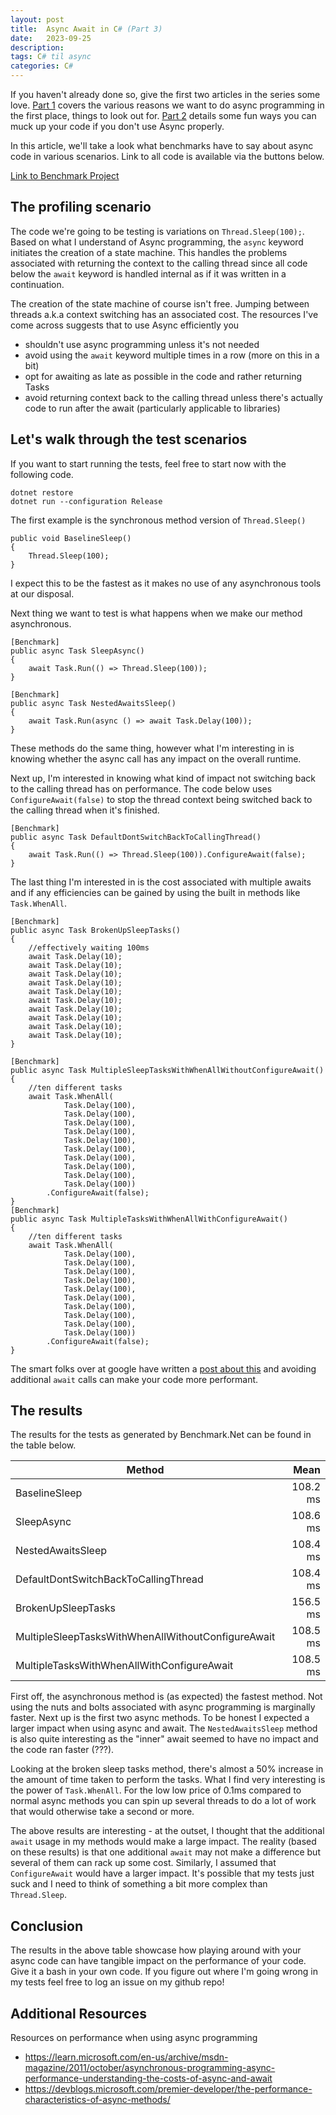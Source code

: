```yaml
---
layout: post
title:  Async Await in C# (Part 3)
date:   2023-09-25
description: 
tags: C# til async
categories: C#
---
```


If you haven't already done so, give the first two articles in the series some love. [Part 1](https://thatstatsguy.github.io/blog/2023/Async-Await-in-C-Part-1/) covers the various reasons we want to do async programming in the first place, things to look out for. [Part 2](https://thatstatsguy.github.io/blog/2023/Async-Await-in-C-Part-1/) details some fun ways you can muck up your code if you don't use Async properly. 

In this article, we'll take a look what benchmarks have to say about async code in various scenarios. Link to all code is available via the buttons below.

<a class="btn btn-info" href="https://github.com/thatstatsguy/til/tree/main/Async%20Programming%20in%20C%23/BenchmarkAsync" role="button">Link to Benchmark Project</a>

## The profiling scenario
The code we're going to be testing is variations on `Thread.Sleep(100);`. Based on what I understand of Async programming, the `async` keyword initiates the creation of a state machine. This handles the problems associated with returning the context to the calling thread since all code below the `await` keyword is handled internal as if it was written in a continuation. 

The creation of the state machine of course isn't free. Jumping between threads a.k.a context switching has an associated cost. The resources I've come across suggests that to use Async efficiently you 
- shouldn't use async programming unless it's not needed
- avoid using the `await` keyword multiple times in a row (more on this in a bit)
- opt for awaiting as late as possible in the code and rather returning Tasks
- avoid returning context back to the calling thread unless there's actually code to run after the await (particularly applicable to libraries)

## Let's walk through the test scenarios

If you want to start running the tests, feel free to start now with the following code.
```
dotnet restore
dotnet run --configuration Release
```

The first example is the synchronous method version of `Thread.Sleep()`

```
public void BaselineSleep()
{
    Thread.Sleep(100);    
}
```

I expect this to be the fastest as it makes no use of any asynchronous tools at our disposal.

Next thing we want to test is what happens when we make our method asynchronous.
```
[Benchmark]
public async Task SleepAsync()
{
    await Task.Run(() => Thread.Sleep(100));
}

[Benchmark]
public async Task NestedAwaitsSleep()
{
    await Task.Run(async () => await Task.Delay(100));
}
```
These methods do the same thing, however what I'm interesting in is knowing whether the async call has any impact on the overall runtime.

Next up, I'm interested in knowing what kind of impact not switching back to the calling thread has on performance. The code below uses `ConfigureAwait(false)` to stop the thread context being switched back to the calling thread when it's finished.

```
[Benchmark]
public async Task DefaultDontSwitchBackToCallingThread()
{
    await Task.Run(() => Thread.Sleep(100)).ConfigureAwait(false);
}
```

The last thing I'm interested in is the cost associated with multiple awaits and if any efficiencies can be gained by using the built in methods like `Task.WhenAll`.

```
[Benchmark]
public async Task BrokenUpSleepTasks()
{
    //effectively waiting 100ms
    await Task.Delay(10);
    await Task.Delay(10);
    await Task.Delay(10);
    await Task.Delay(10);
    await Task.Delay(10);
    await Task.Delay(10);
    await Task.Delay(10);
    await Task.Delay(10);
    await Task.Delay(10);
    await Task.Delay(10);
}

[Benchmark]
public async Task MultipleSleepTasksWithWhenAllWithoutConfigureAwait()
{
    //ten different tasks
    await Task.WhenAll(
            Task.Delay(100), 
            Task.Delay(100),
            Task.Delay(100), 
            Task.Delay(100),
            Task.Delay(100),
            Task.Delay(100),
            Task.Delay(100),
            Task.Delay(100),
            Task.Delay(100),
            Task.Delay(100))
        .ConfigureAwait(false);
}
[Benchmark]
public async Task MultipleTasksWithWhenAllWithConfigureAwait()
{
    //ten different tasks
    await Task.WhenAll(
            Task.Delay(100), 
            Task.Delay(100),
            Task.Delay(100), 
            Task.Delay(100),
            Task.Delay(100),
            Task.Delay(100),
            Task.Delay(100),
            Task.Delay(100),
            Task.Delay(100),
            Task.Delay(100))
        .ConfigureAwait(false);
}
```

The smart folks over at google have written a [post about this](https://learn.microsoft.com/en-us/archive/msdn-magazine/2011/october/asynchronous-programming-async-performance-understanding-the-costs-of-async-and-await) and avoiding additional `await` calls can make your code more performant. 

## The results
The results for the tests as generated by Benchmark.Net can be found in the table below.

| Method                                             | Mean     |
|--------------------------------------------------- |---------:|
| BaselineSleep                                      | 108.2 ms |
| SleepAsync                                         | 108.6 ms |
| NestedAwaitsSleep                                  | 108.4 ms |
| DefaultDontSwitchBackToCallingThread               | 108.4 ms |
| BrokenUpSleepTasks                                 | 156.5 ms |
| MultipleSleepTasksWithWhenAllWithoutConfigureAwait | 108.5 ms |
| MultipleTasksWithWhenAllWithConfigureAwait         | 108.5 ms |

<p></p>

First off, the asynchronous method is (as expected) the fastest method. Not using the nuts and bolts associated with async programming is marginally faster. Next up is the first two async methods. To be honest I expected a larger impact when using async and await. The `NestedAwaitsSleep` method is also quite interesting as the "inner" await seemed to have no impact and the code ran faster (???). 

Looking at the broken sleep tasks method, there's almost a 50% increase in the amount of time taken to perform the tasks. What I find very interesting is the power of `Task.WhenAll`. For the low low price of 0.1ms compared to normal async methods you can spin up several threads to do a lot of work that would otherwise take a second or more.

The above results are interesting - at the outset, I thought that the additional `await` usage in my methods would make a large impact. The reality (based on these results) is that one additional `await` may not make a difference but several of them can rack up some cost. Similarly, I assumed that `ConfigureAwait` would have a larger impact. It's possible that my tests just suck and I need to think of something a bit more complex than `Thread.Sleep`.

## Conclusion 
The results in the above table showcase how playing around with your async code can have tangible impact on the performance of your code. Give it a bash in your own code. If you figure out where I'm going wrong in my tests feel free to log an issue on my github repo!

## Additional Resources
Resources on performance when using async programming
- https://learn.microsoft.com/en-us/archive/msdn-magazine/2011/october/asynchronous-programming-async-performance-understanding-the-costs-of-async-and-await
- https://devblogs.microsoft.com/premier-developer/the-performance-characteristics-of-async-methods/